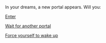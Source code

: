 In your dreams, a new portal appears. Will you:

[Enter](enter-portal.md)

[Wait for another portal](wait.md)

[Force yourself to wake up](force-wake-up.md)
